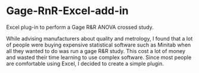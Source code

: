 # Gage-RnR-Excel-add-in
Excel plug-in to perform a Gage R&amp;R ANOVA crossed study.

While advising manufacturers about quality and metrology, I found that a lot of people were buying expensive statistical software such as Minitab when all they wanted to do was run a gage R&R study. This cost a lot of money and wasted their time learning to use complex software. Since most people are comfortable using Excel, I decided to create a simple plugin.
